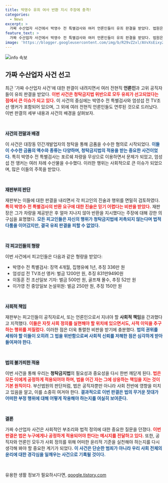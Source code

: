 ```yaml
---
title: 박영수 유죄 여사 반환 지시 주장에 충격!
categories:
  - News
excerpt: >
  가짜 수산업자 사건에서 박영수 전 특별검사와 여러 언론인들이 유죄 판결을 받았다. 법원은 이들의 금품 수수가 청탁금지법을 위반했다고 지적하며, 특히 박 전 검사에게 강한 비판을 쏟았다. 그들의 범행은 국민의 신뢰를 저버린 행위로, 사회적 책임이 강조되었다.
feature_text: >
  가짜 수산업자 사건에서 박영수 전 특별검사와 여러 언론인들이 유죄 판결을 받았다. 법원은 이들의 금품 수수가 청탁금지법을 위반했다고 지적하며, 특히 박 전 검사에게 강한 비판을 쏟았다. 그들의 범행은 국민의 신뢰를 저버린 행위로, 사회적 책임이 강조되었다.
image: 'https://blogger.googleusercontent.com/img/b/R29vZ2xl/AVvXsEixyZcFfHzMRdzZMjFBmAUKJYCLCGyLL1o632UiGVXcaFdKo_bkvkuCioo0uUKlGfBVcT3P84aROyZIXSBEx3Aw5nCQ3pTgDom1WDC4m8eifvWiAmWEEVb4x6G_l8C0QH225ldMjyaFvpxGEBGNO37VmDTDMHGhJPq73UglMfDca1-0aw/s1600/blogspot.png'
---
```


<p><img src="https://blogger.googleusercontent.com/img/b/R29vZ2xl/AVvXsEixyZcFfHzMRdzZMjFBmAUKJYCLCGyLL1o632UiGVXcaFdKo_bkvkuCioo0uUKlGfBVcT3P84aROyZIXSBEx3Aw5nCQ3pTgDom1WDC4m8eifvWiAmWEEVb4x6G_l8C0QH225ldMjyaFvpxGEBGNO37VmDTDMHGhJPq73UglMfDca1-0aw/s1600/blogspot.png" alt="info 속보" /></p>

<h2 data-ke-size="size26">가짜 수산업자 사건 선고</h2>

<p data-ke-size="size16">최근 '가짜 수산업자 사건'에 대한 판결이 내려지면서 여러 전현직 <b>언론인</b>과 고위 공직자들이 유죄 판결을 받았다. <b><span style="color: #ee2323;">이번 사건은 청탁금지법 위반으로 모두 유죄가 선고되었다는 점에서 큰 이슈가 되고 있다.</span></b> 이 사건의 중심에는 박영수 전 특별검사와 엄성섭 전 TV조선 앵커가 포함되어 있으며, 그 외에 여러 전현직 언론인들도 연루된 것으로 드러났다. 이번 판결의 세부 내용과 사건의 배경을 살펴보자.</p>

<p data-ke-size="size16">&nbsp;</p>

<p><b><span style="background-color: #21538527;">사건의 전말과 배경</span></b></p>

<p>이 사건은 대장동 민간개발업자의 청탁을 통해 금품을 수수한 혐의로 시작되었다. <b><span style="color: #1a5490;">이들이 수수한 금품의 액수와 종류는 다양하며, 청탁금지법의 적용을 받는 중요한 사건이었다.</span></b> 특히 박영수 전 특별검사는 포르쉐 차량을 무상으로 이용하면서 문제가 되었고, 엄성섭 전 앵커는 여러 차례 수산물을 수수했다. 이러한 행위는 사회적으로 큰 이슈가 되었으며, 많은 이들의 주목을 받았다.</p>

<p data-ke-size="size16">&nbsp;</p>

<p><b><span style="background-color: #21538527;">재판부의 판단</span></b></p>

<p>재판부는 이들에 대한 판결을 내리면서 각 피고인의 진술과 행위를 면밀히 검토하였다. <b><span style="color: #ee2323;">특히 박영수 전 특별검사의 반환 요구에 대한 진술은 믿기 어렵다는 비판을 받았다.</span></b> 재판장은 그가 차량을 제공받은 후 얼마 지나지 않아 반환을 지시했다는 주장에 대해 강한 의구심을 표명했다. <b><span style="color: #1a5490;">모든 피고인들은 자신의 행위가 청탁금지법에 저촉되지 않는다며 법적 다툼을 이어갔지만, 결국 유죄 판결을 피할 수 없었다.</span></b></p>

<p data-ke-size="size16">&nbsp;</p>

<p><b><span style="background-color: #21538527;">각 피고인들의 형량</span></b></p>

<p>이번 사건에서 피고인들은 다음과 같은 형량을 받았다:</p>

<ul>
  <li>박영수 전 특별검사: 징역 4개월, 집행유예 1년, 추징 336만 원</li>
  <li>엄성섭 전 TV조선 앵커: 벌금 1200만 원, 추징 831만9490원</li>
  <li>이동훈 전 조선일보 기자: 벌금 500만 원, 골프채 몰수, 추징 52만 원</li>
  <li>이가영 전 중앙일보 논설위원: 벌금 250만 원, 추징 150만 원</li>
</ul>

<p data-ke-size="size16">&nbsp;</p>

<p><b><span style="background-color: #21538527;">사회적 책임</span></b></p>

<p>재판부는 피고인들이 공직자로서, 또는 언론인으로서 지녀야 할 <b>사회적 책임</b>을 간과했다고 지적했다. <b><span style="color: #ee2323;">이들은 자칫 사회 정의를 실현해야 할 위치에 있으면서도, 사적 이익을 추구하는 행위를 저질렀다.</span></b> 이러한 점은 더욱 통렬한 비판을 받기에 충분했다. <b><span style="color: #1a5490;">법의 권위를 세워야 할 이들이 오히려 그 법을 위반함으로써 사회적 신뢰를 저해한 점은 심각하게 받아들여져야 한다.</span></b></p>

<p data-ke-size="size16">&nbsp;</p>

<p><b><span style="background-color: #21538527;">법의 불가피한 적용</span></b></p>

<p>이번 사건을 통해 우리는 <b>청탁금지법</b>의 필요성과 중요성을 다시 한번 깨닫게 된다. <b><span style="color: #ee2323;">법은 모든 이에게 공정하게 적용되어야 하며, 법을 어긴 자는 그에 상응하는 책임을 지는 것이 기본 원칙이다.</span></b> 부산법원의 판단처럼, 법은 공직자뿐만 아니라 사회 전반에 영향을 미치고 있음을 알고, 이를 소중히 여겨야 한다. <b><span style="color: #1a5490;">결과적으로 이번 판결은 법의 무거운 잣대가 어떠한 부정 행위에 대해 어떻게 작용해야 하는지를 여실히 보여준다.</span></b></p>

<p data-ke-size="size16">&nbsp;</p>

<p><b><span style="background-color: #21538527;">결론</span></b></p>

<p>가짜 수산업자 사건은 사회적인 부조리와 법적 정의에 대한 중요한 질문을 던졌다. <b><span style="color: #ee2323;">이번 판결은 법은 누구에게나 공정하게 적용되어야 한다는 메시지를 전달하고 있다.</span></b> 또한, 공직자와 언론인 모두가 사회 정의를 위해 어떠한 윤리적 기준을 실천해야 하는지를 다시 생각해 봐야 할 중요한 계기가 되었다. <b><span style="color: #1a5490;">이 사건은 단순한 범죄가 아니라 우리 사회 전체의 윤리에 대한 경각심을 일깨우는 사건으로 기록될 것이다.</span></b></p>

<p data-ke-size="size16">&nbsp;</p>
유용한 생활 정보가 필요하시다면, <a href="https://qoogle.tistory.com" rel="dofollow">qoogle.tistory.com</a>



